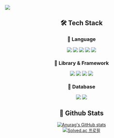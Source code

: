 <img src="https://capsule-render.vercel.app/api?type=waving&color=gradient&customColorList=4&height=150&section=header&text=Welcome%20to%20minkyoung's%20GitHub👋&fontSize=30&fontColor=FFFFFF" />

<!--Body-->
<div align="center">
  
## 🛠️ Tech Stack
### 📌 Language
<p>
  <img src="https://img.shields.io/badge/HTML5-E34F26?style=flat-square&logo=HTML5&logoColor=white"/>
  <img src="https://img.shields.io/badge/CSS3-1572B6?style=flat-square&logo=CSS3&logoColor=white"/>
  <img src="https://img.shields.io/badge/JavaScript-F7DF1E?style=flat-square&logo=JavaScript&logoColor=black"/>
  <img src="https://img.shields.io/badge/TypeScript-3178C6?style=flat-square&logo=TypeScript&logoColor=white"/>
  <img src="https://img.shields.io/badge/Python-3776AB?style=flat-square&logo=Python&logoColor=white"/>
</p>

### 📌 Library & Framework
<p>
  <img src="https://img.shields.io/badge/React-61DAFB?style=flat-square&logo=React&logoColor=white"/>
  <img src="https://img.shields.io/badge/Next.js-000000?style=flat-square&logo=Next.js&logoColor=white"/>
  <img src="https://img.shields.io/badge/Styled--Components-DB7093?style=flat-square&logo=styled-components&logoColor=white"/>
  <img src="https://img.shields.io/badge/Zustand-A37A48?style=flat-square&logo=bear&logoColor=white"/>
</p>

### 📌 Database
<p>
  <img src="https://img.shields.io/badge/MySQL-4479A1?style=flat-square&logo=MySQL&logoColor=white"/>
  <img src="https://img.shields.io/badge/PostgreSQL-4169E1?style=flat-square&logo=PostgreSQL&logoColor=white"/>
</p>

  
  ## 🤔 Github Stats
  [![Anurag's GitHub stats](https://github-readme-stats.vercel.app/api?username=m01310g&show_icons=true&theme=tokyonight)](https://github.com/anuraghazra/github-readme-stats)
  <br/>
[![Solved.ac
프로필](http://mazassumnida.wtf/api/generate_badge?boj=nongdamgom1014)](https://solved.ac/nongdamgom1014)
  
</div>
